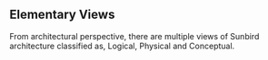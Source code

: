 
## Elementary Views 

From architectural perspective,  there are multiple views of Sunbird architecture  classified as, Logical, Physical  and Conceptual.
